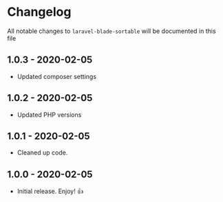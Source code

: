 # Changelog

All notable changes to `laravel-blade-sortable` will be documented in this file

## 1.0.3 - 2020-02-05

- Updated composer settings

## 1.0.2 - 2020-02-05

- Updated PHP versions

## 1.0.1 - 2020-02-05

- Cleaned up code.

## 1.0.0 - 2020-02-05

- Initial release. Enjoy! 👍
